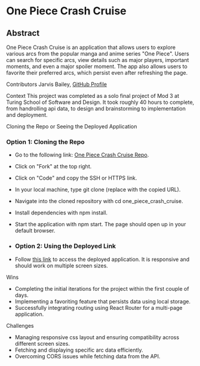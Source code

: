 # One Piece Crash Cruise
## Abstract
One Piece Crash Cruise is an application that allows users to explore various arcs from the popular manga and anime series "One Piece". Users can search for specific arcs, view details such as major players, important moments, and even a major spoiler moment. The app also allows users to favorite their preferred arcs, which persist even after refreshing the page.

Contributors
Jarvis Bailey, [GitHub Profile](https://github.com/baileyjarvis2814/crash-cruise)

Context
This project was completed as a solo final project of Mod 3 at Turing School of Software and Design. It took roughly 40 hours to complete, from handrolling api data, to design and brainstorming to implementation and deployment.

Cloning the Repo or Seeing the Deployed Application
### Option 1: Cloning the Repo
- Go to the following link: [One Piece Crash Cruise Repo](https://github.com/baileyjarvis2814/crash-cruise).

- Click on "Fork" at the top right.
- Click on "Code" and copy the SSH or HTTPS link.
- In your local machine, type git clone <link> (replace <link> with the copied URL).
- Navigate into the cloned repository with cd one_piece_crash_cruise.
- Install dependencies with npm install.
- Start the application with npm start. The page should open up in your default browser.
- ### Option 2: Using the Deployed Link
- Follow [this link](https://crash-cruise-j1d971w99-jarvis-projects-77e68e1c.vercel.app/) to access the deployed application. It is responsive and should work on multiple screen sizes.

Wins
- Completing the initial iterations for the project within the first couple of days.
- Implementing a favoriting feature that persists data using local storage.
- Successfully integrating routing using React Router for a multi-page application.

Challenges
- Managing responsive css layout and ensuring compatibility across different screen sizes.
- Fetching and displaying specific arc data efficiently.
- Overcoming CORS issues while fetching data from the API.
